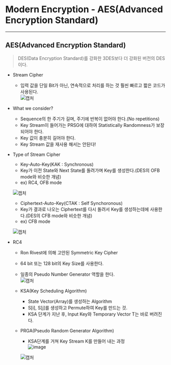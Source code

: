 # Modern Encryption - AES(Advanced Encryption Standard)
---
## AES(Advanced Encryption Standard)
> DES(Data Encryption Standard)를 강화한 3DES보다 더 강화된 버전의 DES이다.  
- Stream Cipher
  - 입력 값을 단일 Bit가 아닌, 연속적으로 처리를 하는 것 훨씬 빠르고 짧은 코드가 사용된다.  
  ![캡처](https://user-images.githubusercontent.com/71700079/118130729-ac7d6780-b438-11eb-920b-1503a0e386fc.PNG)  
- What we consider?
  - Sequence의 한 주기가 길며, 주기에 반복이 없어야 한다.(No repetitions)
  - Key Stream이 들어가는 PRSG에 대하여 Statistically Randomness가 보장되어야 한다.
  - Key 값이 충분히 길어야 한다.
  - Key Stream 값을 재사용 해서는 안된다!
- Type of Stream Cipher
  - Key-Auto-Key(KAK : Synchronous)
  - Key가 이전 State와 Next State를 돌려가며 Key를 생성한다.(DES의 OFB mode와 비슷한 개념)
  - ex) RC4, OFB mode  
  
  ![캡처](https://user-images.githubusercontent.com/71700079/118132614-d6378e00-b43a-11eb-9556-f55fb381fb35.PNG)  

  - Ciphertext-Auto-Key(CTAK : Self Synchoronous)
  - Key가 결과로 나오는 Ciphertext를 다시 돌려서 Key를 생성하는데에 사용한다.(DES의 CFB mode와 비슷한 개념)
  - ex) CFB mode  
  
  ![캡처](https://user-images.githubusercontent.com/71700079/118133607-ff0c5300-b43b-11eb-893a-bfeda19f4292.PNG)  

- RC4
  - Ron Rivest에 의해 고안된 Symmetric Key Cipher
  - 64 bit 또는 128 bit의 Key Size를 사용한다.
  - 일종의 Pseudo Number Generator 역할을 한다.  
  ![캡처](https://user-images.githubusercontent.com/71700079/118134518-f9fbd380-b43c-11eb-8edd-ec94d97ece70.PNG)  

  - KSA(Key Scheduling Algorithm)
    - State Vector(Array)를 생성하는 Algorithm
    - S[i], S[j]를 생성하고 Permute하여 Key를 만드는 것.
    - KSA 단계가 지난 후, Input Key와 Temporary Vector T는 바로 버려진다.
  - PRGA(Pseudo Random Generator Algorithm)
    - KSA단계를 거쳐 Key Stream K를 만들어 내는 과정  
    ![image](https://user-images.githubusercontent.com/71700079/118136214-d46fc980-b43e-11eb-9109-24b908e2b2eb.png)  
    
    ![캡처](https://user-images.githubusercontent.com/71700079/118136640-4b0cc700-b43f-11eb-9700-491ff4c18f86.PNG)  

